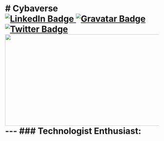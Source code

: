 <h1>
  # Cybaverse
<div id="badges" align="left">
  <a href="https://www.linkedin.com/in/shaun-van-der-merwe-b667b2360">
    <img src="https://img.shields.io/badge/LinkedIn-blue?style=for-the-badge&logo=linkedin&logoColor=white" alt="LinkedIn Badge"/>
    
  </a>
  <a href="https://gravatar.com/shaunanver">
    <img src="https://img.shields.io/badge/Gravatar-blue?style=for-the-badge&logo=gravatar&logoColor=white" alt="Gravatar Badge"/>
  </a>
  
  <a href="https://www.x.com/shaunanver">
    <img src="https://img.shields.io/badge/Twitter-blue?style=for-the-badge&logo=twitter&logoColor=white" alt="Twitter Badge"/>
  </a>
</div>

<div align="left">
  <img src="https://media.giphy.com/media/dWesBcTLavkZuG35MI/giphy.gif" width="600" height="300"/>
</div>
---
### Technologist Enthusiast:



